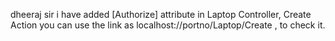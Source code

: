 dheeraj sir i have added [Authorize] attribute in Laptop Controller, Create Action
you can use the link as localhost://portno/Laptop/Create , to check it.
